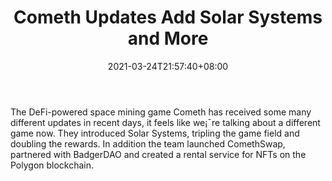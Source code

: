 ﻿---
title: "Cometh Updates Add Solar Systems and More"
date: 2021-03-24T21:57:40+08:00
lastmod: 2021-03-24T16:45:40+08:00
draft: false
authors: ["Exalted"]
description: "The DeFi-powered space mining game Cometh has received some many different updates in recent days, it feels like we¡¯re talking about a different game now. They introduced Solar Systems, tripling the game field and doubling the rewards. In addition the team launched ComethSwap, partnered with BadgerDAO and created a rental service for NFTs on the Polygon blockchain."
featuredImage: "cometh-updates-add-solar-systems-and-more.png"
tags: ["Virtual World","Play to Earn"]
categories: ["news"]
news: ["Virtual World"]
weight: 
lightgallery: true
pinned: false
recommend: false
recommend1: false
---

The DeFi-powered space mining game Cometh has received some many different updates in recent days, it feels like we¡¯re talking about a different game now. They introduced Solar Systems, tripling the game field and doubling the rewards. In addition the team launched ComethSwap, partnered with BadgerDAO and created a rental service for NFTs on the Polygon blockchain.

<!--more-->

